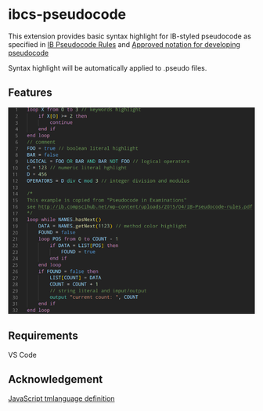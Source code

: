 # ibcs-pseudocode

This extension provides basic syntax highlight for IB-styled pseudocode as specified in [IB Pseudocode Rules](http://ib.compscihub.net/wp-content/uploads/2015/04/IB-Pseudocode-rules.pdf) and [Approved notation for developing pseudocode](https://ib.compscihub.net/wp-content/uploads/2015/04/IB-Pseudocode-rules-more.pdf)

Syntax highlight will be automatically applied to .pseudo files.

## Features

![demo](https://raw.githubusercontent.com/hanzhi713/ibcs-pseudocode/master/demo.png)

## Requirements

VS Code

## Acknowledgement

[JavaScript tmlanguage definition](https://github.com/microsoft/vscode/blob/master/extensions/javascript/syntaxes/JavaScript.tmLanguage.json)